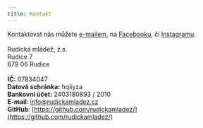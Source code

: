 ```yaml
---
title: Kontakt
---
```


Kontaktovat nás můžete [e-mailem](mailto:info@rudickamladez.cz), na [Facebooku](https://www.facebook.com/rudickamladez.cz/), či [Instagramu](https://www.instagram.com/rudickamladez.cz/).
\
\
Rudická mládež, z.s.\
Rudice 7\
679 06 Rudice\
\
**IČ:** 07834047\
**Datová schránka:** hqiiyza\
**Bankovní účet:** 2403180893 / 2010\
**E-mail**: <info@rudickamladez.cz>\
**GitHub**: [https://github.com/rudickamladez/](https://github.com/rudickamladez/)
